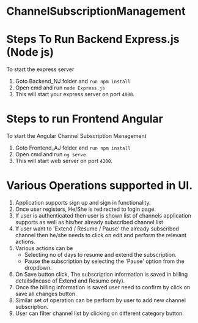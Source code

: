 # ChannelSubscriptionManagement

# Steps To Run Backend Express.js (Node js)

To start the express server

1. Goto Backend_NJ folder and `run npm install`
2. Open cmd and run `node Express.js`
3. This will start your express server on port `4000`.

# Steps to run Frontend Angular

To start the Angular Channel Subscription Management

1. Goto Frontend_AJ folder and `run npm install`
2. Open cmd and run `ng serve`
3. This will start web server on port `4200`.

# Various Operations supported in UI.

1. Application supports sign up and sign in functionality.
2. Once user registers, He/She is redirected to login page.
3. If user is authenticated then user is shown list of channels application supports as well as his/her already subscribed channel list
4. If user want to 'Extend / Resume / Pause' the already subscribed channel then he/she needs to click on edit and perform the relevant actions.
5. Various actions can be
    - Selecting no of days to resume and extend the subscription. 
    - Pause the subscription by selecting the 'Pause' option from the dropdown.
6. On Save button click, The subscription information is saved in billing details(Incase of Extend and Resume only). 
7. Once the billing information is saved user need to confirm by click on save all changes button.
8. Similar set of operation can be perform by user to add new channel subscription.
9. User can filter channel list by clicking on different category button.